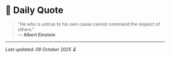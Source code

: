 # 📜 Daily Quote

> "He who is untrue to his own cause cannot command the respect of others."  
> — **Albert Einstein**

---

_Last updated: 09 October 2025 ⏳_
